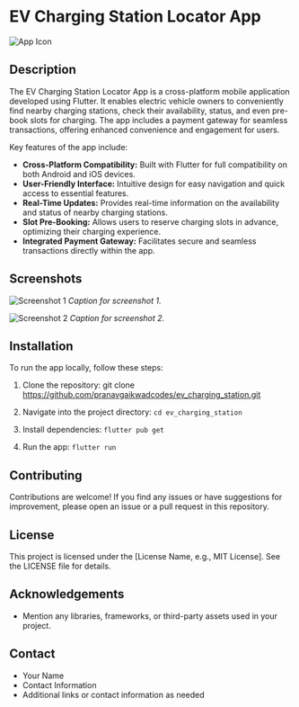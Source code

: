 # EV Charging Station Locator App

![App Icon](url_to_your_app_icon)

## Description

The EV Charging Station Locator App is a cross-platform mobile application developed using Flutter. It enables electric vehicle owners to conveniently find nearby charging stations, check their availability, status, and even pre-book slots for charging. The app includes a payment gateway for seamless transactions, offering enhanced convenience and engagement for users.

Key features of the app include:

- **Cross-Platform Compatibility:** Built with Flutter for full compatibility on both Android and iOS devices.
- **User-Friendly Interface:** Intuitive design for easy navigation and quick access to essential features.
- **Real-Time Updates:** Provides real-time information on the availability and status of nearby charging stations.
- **Slot Pre-Booking:** Allows users to reserve charging slots in advance, optimizing their charging experience.
- **Integrated Payment Gateway:** Facilitates secure and seamless transactions directly within the app.

## Screenshots

![Screenshot 1](Screenshots/screenshot1.png)
*Caption for screenshot 1.*

![Screenshot 2](Screenshots/screenshot2.png)
*Caption for screenshot 2.*

<!-- Add more screenshots as needed -->

## Installation

To run the app locally, follow these steps:

1. Clone the repository:
git clone https://github.com/pranavgaikwadcodes/ev_charging_station.git

2. Navigate into the project directory:
`cd ev_charging_station`

3. Install dependencies:
`flutter pub get`

4. Run the app:
`flutter run`


## Contributing

Contributions are welcome! If you find any issues or have suggestions for improvement, please open an issue or a pull request in this repository.

## License

This project is licensed under the [License Name, e.g., MIT License]. See the LICENSE file for details.

<!-- Replace License Name with the appropriate license for your project -->

## Acknowledgements

- Mention any libraries, frameworks, or third-party assets used in your project.

## Contact

- Your Name
- Contact Information
- Additional links or contact information as needed

